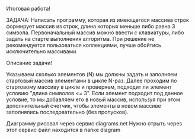 Итоговая работа!


ЗАДАЧА:
Написать программу, которая из имеющегося массива строк формирует массив из строк, длина которых меньше либо равна 3 символа.
Первоначальный массив можно ввести с клавиатуры, либо задать на старте выполнения алгоритма.
При решение не рекомендуется пользоваться коллекциями, лучше обойтись исключительно массивами.

Описание задачи!

Указываем сколько элементов (N) мы должны задать и заполняем стартовый массив элементами в цикле N-раз.
Далее проходим по стартовому массиву в цикле и проверяем, подходит ли элемент условию "длина символов <= 3". 
Если элемент подходит под данное условие, то мы добавляем его в новый массив, используя при этом дополнительный счетчик, 
чтобы элементы в новом массиве заполнялись последовательно (без пропусков).

Диаграмму рисовал через сервис diagrams.net Нужно отрыть через этот сервис
файл находится в папке diagram
